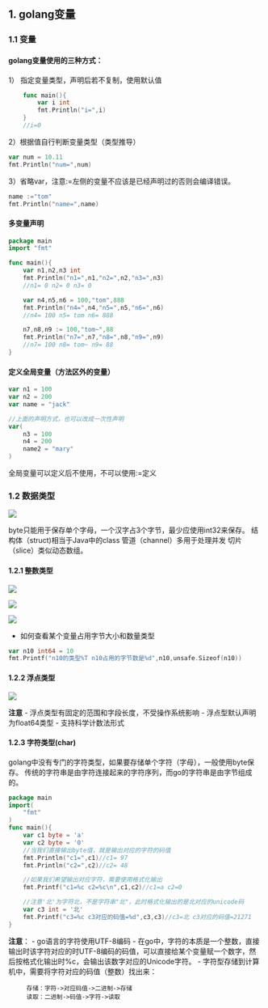 ## 1. golang变量
### 1.1 变量
#### golang变量使用的三种方式：

 1） 指定变量类型，声明后若不复制，使用默认值
````go
    func main(){
        var i int
        fmt.Println("i=",i)
    }
    //i=0
````
2）根据值自行判断变量类型（类型推导）

````go
var num = 10.11
fmt.Println("num=",num)
````
3）省略var，注意:=左侧的变量不应该是已经声明过的否则会编译错误。

````go
name :="tom"
fmt.Println("name=",name)
````

#### 多变量声明

````go
package main
import "fmt"

func main(){
    var n1,n2,n3 int
    fmt.Println("n1=",n1,"n2=",n2,"n3=",n3)
    //n1= 0 n2= 0 n3= 0

    var n4,n5,n6 = 100,"tom",888
    fmt.Println("n4=",n4,"n5=",n5,"n6=",n6)
    //n4= 100 n5= tom n6= 888

    n7,n8,n9 := 100,"tom~",88
    fmt.Println("n7=",n7,"n8=",n8,"n9=",n9)
    //n7= 100 n8= tom~ n9= 88
}
````

#### 定义全局变量（方法区外的变量）

````go
var n1 = 100
var n2 = 200
var name = "jack"

//上面的声明方式，也可以改成一次性声明
var(
    n3 = 100
    n4 = 200
    name2 = "mary"
)
````
全局变量可以定义后不使用，不可以使用:=定义

### 1.2 数据类型

![](https://gitee.com/liujunrull/image-blob/raw/master/202211301605947.png)

byte只能用于保存单个字母，一个汉字占3个字节，最少应使用int32来保存。
结构体（struct)相当于Java中的class
管道（channel）多用于处理并发
切片（slice）类似动态数组。
#### 1.2.1 整数类型
![](https://gitee.com/liujunrull/image-blob/raw/master/202211302122692.png)

![](https://gitee.com/liujunrull/image-blob/raw/master/202211302123110.png)

![](https://gitee.com/liujunrull/image-blob/raw/master/202211302128106.png)

- 如何查看某个变量占用字节大小和数量类型
````go
var n10 int64 = 10
fmt.Printf("n10的类型%T n10占用的字节数是%d",n10,unsafe.Sizeof(n10))
````

#### 1.2.2 浮点类型

![](https://gitee.com/liujunrull/image-blob/raw/master/202211302200170.png)

**注意**
    - 浮点类型有固定的范围和字段长度，不受操作系统影响
    - 浮点型默认声明为float64类型
    - 支持科学计数法形式

#### 1.2.3 字符类型(char)

golang中没有专门的字符类型，如果要存储单个字符（字母），一般使用byte保存。
传统的字符串是由字符连接起来的字符序列，而go的字符串是由字节组成的。

````go
package main
import(
	"fmt"
) 
func main(){
	var c1 byte = 'a'
	var c2 byte = '0'
	//当我们直接输出byte值，就是输出对应的字符的码值
	fmt.Println("c1=",c1)//c1= 97
	fmt.Println("c2=",c2)//c2= 48

	//如果我们希望输出对应字符，需要使用格式化输出
	fmt.Printf("c1=%c c2=%c\n",c1,c2)//c1=a c2=0

	//注意'北'为字符北，不是字符串"北"，此时格式化输出的是北对应的unicode码
	var c3 int = '北'
	fmt.Printf("c3=%c c3对应的码值=%d",c3,c3)//c3=北 c3对应的码值=21271
}
````

**注意**：
    - go语言的字符使用UTF-8编码
    - 在go中，字符的本质是一个整数，直接输出时该字符对应的时UTF-8编码的码值，可以直接给某个变量赋一个数字，然后按格式化输出时%c，会输出该数字对应的Unicode字符。
    - 字符型存储到计算机中，需要将字符对应的码值（整数）找出来：
  
         存储：字符->对应码值->二进制->存储
         读取：二进制->码值->字符->读取




